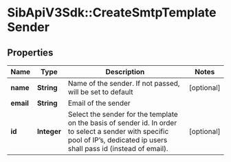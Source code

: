 # SibApiV3Sdk::CreateSmtpTemplateSender

## Properties
Name | Type | Description | Notes
------------ | ------------- | ------------- | -------------
**name** | **String** | Name of the sender. If not passed, will be set to default | [optional] 
**email** | **String** | Email of the sender | 
**id** | **Integer** | Select the sender for the template on the basis of sender id. In order to select a sender with specific pool of IP’s, dedicated ip users shall pass id (instead of email). | [optional] 


